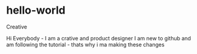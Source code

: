 # hello-world
Creative

Hi Everybody - I am a crative and product designer
I am new to github and am following the tutorial - thats why i ma making these changes
